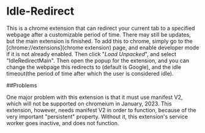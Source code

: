 # Idle-Redirect

This is a chrome extension that can redirect your current tab to a specified webpage after a customizable period of time. There may still be updates, but the main extension is finished. To add this to chrome, simply go to the [chrome://extensions](chrome extension) page, and enable developer mode if it is not already enabled. Then click "*Load Unpacked*", and select "IdleRedirectMain". Then open the popup for the extension, and you can change the webpage this redirects to (default is Google), and the idle timeout(the period of time after which the user is considered idle).

##Problems

One major problem with this extension is that it must use manifest V2, which will not be supported on chromeium in January, 2023. This extension, however, needs manifest V2 in order to function, because of the very important "persistent" property. Without it, this extension's service worker goes inactive, and does not function.
